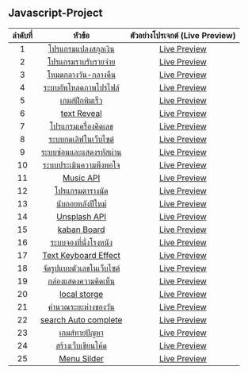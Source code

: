 

## Javascript-Project 

| ลำดับที่ |                   หัวข้อ                   |ตัวอย่างโปรเจกต์ (Live Preview)|
|:----:|:------------------------------------------:|:------------------------:|
|   1  | [โปรแกรมแปลงสกุลเงิน](https://github.com/cheevash/javascript-Project/tree/dfc9ac2a7df175d735ec053fb6957e9225c78018/1%20%E0%B9%82%E0%B8%9B%E0%B8%A3%E0%B9%81%E0%B8%81%E0%B8%A3%E0%B8%A1%E0%B9%81%E0%B8%9B%E0%B8%A5%E0%B8%87%E0%B8%AA%E0%B8%81%E0%B8%B8%E0%B8%A5%E0%B9%80%E0%B8%87%E0%B8%B4%E0%B8%99)|[Live Preview](https://codepen.io/cheevash/pen/VwJrpMv)|
|   2  | [โปรแกรมราบรับรายจ่าย](https://github.com/cheevash/javascript-Project/tree/3f37d2ac2d120f07240d2a044fb67de94d6ea9aa/2%20%E0%B9%82%E0%B8%9B%E0%B8%A3%E0%B9%81%E0%B8%81%E0%B8%A3%E0%B8%A1%E0%B8%A3%E0%B8%B2%E0%B8%9A%E0%B8%A3%E0%B8%B1%E0%B8%9A%E0%B8%A3%E0%B8%B2%E0%B8%A2%E0%B8%88%E0%B9%88%E0%B8%B2%E0%B8%A2)|[Live Preview](https://codepen.io/cheevash/pen/QWXOpZx)|
|   3  | [โหมดกลางวัน-กลางคืน](https://github.com/cheevash/javascript-Project/tree/c294cfbd5ca7c92b34391732f599d6ebbb9a12bf/3%20%E0%B9%82%E0%B8%AB%E0%B8%A1%E0%B8%94%E0%B8%81%E0%B8%A5%E0%B8%B2%E0%B8%87%E0%B8%A7%E0%B8%B1%E0%B8%99-%E0%B8%81%E0%B8%A5%E0%B8%B2%E0%B8%87%E0%B8%84%E0%B8%B7%E0%B8%99)|[Live Preview](https://66bd81889cc85c5df15820e0--marvelous-semolina-628dff.netlify.app/)|
|   4  | [ระบบอัพโหลดภาพโปรไฟล์](https://github.com/cheevash/javascript-Project/tree/main/4%20%E0%B8%A3%E0%B8%B0%E0%B8%9A%E0%B8%9A%E0%B8%AD%E0%B8%B1%E0%B8%9E%E0%B9%82%E0%B8%AB%E0%B8%A5%E0%B8%94%E0%B8%A0%E0%B8%B2%E0%B8%9E%E0%B9%82%E0%B8%9B%E0%B8%A3%E0%B9%84%E0%B8%9F%E0%B8%A5%E0%B9%8C)|[Live Preview](https://dapper-pothos-08e359.netlify.app/)|
|   5  | [เกมส์ฝึกพิมเร็ว](https://github.com/cheevash/javascript-Project/tree/main/5%20%E0%B9%80%E0%B8%81%E0%B8%A1%E0%B8%AA%E0%B9%8C%E0%B8%9D%E0%B8%B6%E0%B8%81%E0%B8%9E%E0%B8%B4%E0%B8%A1%E0%B9%80%E0%B8%A3%E0%B9%87%E0%B8%A7)|[Live Preview](https://66c011962e7977f69ee44d70--courageous-meerkat-03f9f5.netlify.app/)|
|   6  | [text Reveal](https://github.com/cheevash/javascript-Project/tree/main/6%20text%20Reveal)|[Live Preview](https://dancing-travesseiro-4b5f32.netlify.app/)|
|   7  | [โปรแกรมเครื่องคิดเลข](https://github.com/cheevash/javascript-Project/tree/main/7%20calculator)|[Live Preview](https://silver-scone-a9fc5b.netlify.app/)|
|   8  | [ระบบกดเลิฟในเว็บไซต์](https://github.com/cheevash/javascript-Project/tree/main/8%20%E0%B8%A3%E0%B8%B0%E0%B8%9A%E0%B8%9A%E0%B8%81%E0%B8%94%E0%B9%80%E0%B8%A5%E0%B8%B4%E0%B8%9F%E0%B9%83%E0%B8%99%E0%B9%80%E0%B8%A7%E0%B9%87%E0%B8%9A%E0%B9%84%E0%B8%8B%E0%B8%95%E0%B9%8C)|[Live Preview](https://luminous-kitten-221f56.netlify.app/)|
|   9  | [ระบบซ่อนและแสดงรหัสผ่าน](https://github.com/cheevash/javascript-Project/tree/main/9%20%E0%B8%A3%E0%B8%B0%E0%B8%9A%E0%B8%9A%E0%B8%8B%E0%B9%88%E0%B8%AD%E0%B8%99%E0%B9%81%E0%B8%A5%E0%B8%B0%E0%B9%81%E0%B8%AA%E0%B8%94%E0%B8%87%E0%B8%A3%E0%B8%AB%E0%B8%B1%E0%B8%AA%E0%B8%9C%E0%B9%88%E0%B8%B2%E0%B8%99)|[Live Preview](https://66c3e80ebd87f17377eefbc8--iridescent-cat-db93e9.netlify.app/)|
|   10  | [ระบบประเมินความพึงพอใจ](https://github.com/cheevash/javascript-Project/tree/main/WorkShop%2010%20%E0%B8%A3%E0%B8%B0%E0%B8%9A%E0%B8%9A%E0%B8%9B%E0%B8%A3%E0%B8%B0%E0%B9%80%E0%B8%A1%E0%B8%B4%E0%B8%99%E0%B8%84%E0%B8%A7%E0%B8%B2%E0%B8%A1%E0%B8%9E%E0%B8%B6%E0%B8%87%E0%B8%9E%E0%B8%AD%E0%B9%83%E0%B8%88)|[Live Preview](https://66c5695b9bc529c19d18fe80--startling-meringue-b56154.netlify.app/)|
|   11  | [Music API](https://github.com/cheevash/javascript-Project/tree/main/WorkShop%2011%20Music%20API)|[Live Preview](https://scintillating-selkie-052c8a.netlify.app/)|
|   12  | [โปรแกรมตารางนัด](https://github.com/cheevash/javascript-Project/tree/main/WorkShop%2012%20%E0%B9%82%E0%B8%9B%E0%B8%A3%E0%B9%81%E0%B8%81%E0%B8%A3%E0%B8%A1%E0%B8%95%E0%B8%B2%E0%B8%A3%E0%B8%B2%E0%B8%87%E0%B8%99%E0%B8%B1%E0%B8%94)|[Live Preview](https://classy-dieffenbachia-b3ad0b.netlify.app/)|
|   13  | [นับถอยหลังปีใหม่](https://github.com/cheevash/javascript-Project/tree/main/WorkShop%2013%20%E0%B8%99%E0%B8%B1%E0%B8%9A%E0%B8%96%E0%B8%AD%E0%B8%A2%E0%B8%AB%E0%B8%A5%E0%B8%B1%E0%B8%87%E0%B8%9B%E0%B8%B5%E0%B9%83%E0%B8%AB%E0%B8%A1%E0%B9%88)|[Live Preview](https://admirable-mousse-1d2d85.netlify.app/)|
|   14  | [Unsplash API](https://github.com/cheevash/javascript-Project/tree/main/Workshop%2014%20-%20Unsplash%20API)|[Live Preview]( https://66cae55e268038c5a88e0bbd--papaya-biscochitos-5a1780.netlify.app/)|
|   15  | [kaban Board](https://github.com/cheevash/javascript-Project/tree/main/WorkShop%2015%20kaban%20Board)|[Live Preview](https://66cc1231d4764d9174cdf24b--rococo-lokum-079982.netlify.app/)|
|   16  | [ระบบจองที่นั่งโรงหนัง](https://github.com/cheevash/javascript-Project/tree/main/WorkShop%2016%20%E0%B8%A3%E0%B8%B0%E0%B8%9A%E0%B8%9A%E0%B8%88%E0%B8%AD%E0%B8%87%E0%B8%97%E0%B8%B5%E0%B9%88%E0%B8%99%E0%B8%B1%E0%B9%88%E0%B8%87%E0%B9%82%E0%B8%A3%E0%B8%87%E0%B8%AB%E0%B8%99%E0%B8%B1%E0%B8%87)|[Live Preview](https://66cdece96d5a2c24c009b826--flourishing-smakager-686e00.netlify.app/)|
|   17  | [Text Keyboard Effect](https://github.com/cheevash/javascript-Project/tree/main/WorkShop%2017%20Text%20Keyboard%20Effect)|[Live Preview](https://66ceabc7d1e9dfe36080349e--thriving-jalebi-98584b.netlify.app/)|
|   18  | [จัดรูปแบบตัวเลขในเว็บไซต์](https://github.com/cheevash/javascript-Project/tree/main/WorkShop%2018%20%E0%B8%88%E0%B8%B1%E0%B8%94%E0%B8%A3%E0%B8%B9%E0%B8%9B%E0%B9%81%E0%B8%9A%E0%B8%9A%E0%B8%95%E0%B8%B1%E0%B8%A7%E0%B9%80%E0%B8%A5%E0%B8%82%E0%B9%83%E0%B8%99%E0%B9%80%E0%B8%A7%E0%B9%87%E0%B8%9A%E0%B9%84%E0%B8%8B%E0%B8%95%E0%B9%8C%20(Intl))|[Live Preview](https://66d0386659fbfdcee8c01969--steady-dolphin-f6fc5f.netlify.app/)|
|   19  | [กล่องแสดงความคิดเห็น](https://github.com/cheevash/javascript-Project/tree/main/19%20%E0%B8%81%E0%B8%A5%E0%B9%88%E0%B8%AD%E0%B8%87%E0%B9%81%E0%B8%AA%E0%B8%94%E0%B8%87%E0%B8%84%E0%B8%A7%E0%B8%B2%E0%B8%A1%E0%B8%84%E0%B8%B4%E0%B8%94%E0%B9%80%E0%B8%AB%E0%B9%87%E0%B8%99)|[Live Preview](https://66d6dafd93eedbf88981b64d--extraordinary-scone-6a2366.netlify.app/)|
|   20  | [local storge](https://github.com/cheevash/javascript-Project/tree/main/Workshop%2020%20local%20storge)|[Live Preview](https://66d6dada176d69fd7a411736--unique-lebkuchen-b01aa8.netlify.app/)|
|   21  | [คำนวณระยะห่างของวัน](https://github.com/cheevash/javascript-Project/tree/main/Workshop%2021%20%E0%B8%84%E0%B8%B3%E0%B8%99%E0%B8%A7%E0%B8%93%E0%B8%A3%E0%B8%B0%E0%B8%A2%E0%B8%B0%E0%B8%AB%E0%B9%88%E0%B8%B2%E0%B8%87%E0%B8%82%E0%B8%AD%E0%B8%87%E0%B8%A7%E0%B8%B1%E0%B8%99)|[Live Preview](https://66d7b92861a09effdc640e7c--playful-raindrop-2d74a7.netlify.app/)|
|   22  | [search Auto complete](https://github.com/cheevash/javascript-Project/tree/main/Workshop%2022%20search%20Auto%20complete)|[Live Preview](https://66d9019093eedb753e81b7d5--moonlit-druid-d86d9f.netlify.app/)|
|   23  | [เกมส์ทายปัญหา](https://github.com/cheevash/javascript-Project/tree/main/Workshop%2023%20%E0%B9%80%E0%B8%81%E0%B8%A1%E0%B8%AA%E0%B9%8C%E0%B8%97%E0%B8%B2%E0%B8%A2%E0%B8%9B%E0%B8%B1%E0%B8%8D%E0%B8%AB%E0%B8%B2)|[Live Preview](https://66de5838aa07a9a16e6f120f--incredible-belekoy-5889b9.netlify.app/)|
|   24  | [สร้างเว็บเขียนโค้ด](https://github.com/cheevash/javascript-Project/tree/main/Workshop%2024%20%E0%B8%AA%E0%B8%A3%E0%B9%89%E0%B8%B2%E0%B8%87%E0%B9%80%E0%B8%A7%E0%B9%87%E0%B8%9A%E0%B9%80%E0%B8%82%E0%B8%B5%E0%B8%A2%E0%B8%99%E0%B9%82%E0%B8%84%E0%B9%89%E0%B8%94)|[Live Preview](https://66dfa09059cf75cd00009e00--grand-cassata-96df17.netlify.app/)|
|   25  | [Menu Silder](https://github.com/cheevash/javascript-Project/tree/main/Workshop%2025%20Menu%20Silder)|[Live Preview](https://66e7e02168138cdb2d12227b--stellular-bubblegum-02bfe1.netlify.app/)|
